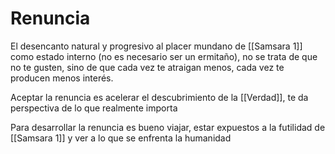 # Renuncia
El desencanto natural y progresivo al placer mundano de [[Samsara 1]] como estado interno (no es necesario ser un ermitaño), no se trata de que no te gusten, sino de que cada vez te atraigan menos, cada vez te producen menos interés.

Aceptar la renuncia es acelerar el descubrimiento de la [[Verdad]], te da perspectiva de lo que realmente importa

Para desarrollar la renuncia es bueno viajar, estar expuestos a la futilidad de [[Samsara 1]] y ver a lo que se enfrenta la humanidad